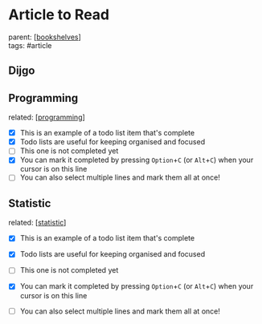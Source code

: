# Article to Read

parent: [[bookshelves]]\
tags: #article

## Dijgo


## Programming
related:  [[programming]]

- [x] This is an example of a todo list item that's complete
- [x] Todo lists are useful for keeping organised and focused
- [ ] This one is not completed yet
- [x] You can mark it completed by pressing `Option`+`C` (or `Alt`+`C`) when your cursor is on this line
- [ ] You can also select multiple lines and mark them all at once!

## Statistic

related:  [[statistic]]

- [x] This is an example of a todo list item that's complete
- [x] Todo lists are useful for keeping organised and focused
- [ ] This one is not completed yet
- [x] You can mark it completed by pressing `Option`+`C` (or `Alt`+`C`) when your cursor is on this line
- [ ] You can also select multiple lines and mark them all at once!







[//begin]: # "Autogenerated link references for markdown compatibility"
[bookshelves]: bookshelves "Bookshelves"
[programming]: ../wiki/programming/programming "Programming"
[statistic]: ../wiki/statistic/statistic "Statistic"
[//end]: # "Autogenerated link references"